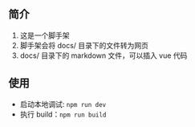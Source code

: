 ## 简介

1. 这是一个脚手架
2. 脚手架会将 docs/ 目录下的文件转为网页
3. docs/ 目录下的 markdown 文件，可以插入 vue 代码

## 使用

+ 启动本地调试: `npm run dev`
+ 执行 build：`npm run build`
